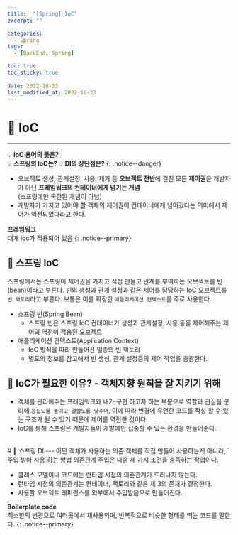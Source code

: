 ```yaml
---
title:  "[Spring] IoC"
excerpt: "" 

categories:
  - Spring
tags:
  - [BackEnd, Spring]

toc: true
toc_sticky: true
 
date: 2022-10-23
last_modified_at: 2022-10-23
---
```


# 🚀 IoC
---
💡 **IoC 용어의 뜻은?**  
💡 **스프링의 IoC는?**
💡 **DI의 장단점은?**
{: .notice--danger}

- 오브젝트 생성, 관계설정, 사용, 제거 등 **오브젝트 전반**에 걸친 모든 **제어권**을 개발자가 아닌 **프레임워크의 컨테이너에게 넘기는 개념**  
  (스프링에만 국한된 개념이 아님)
- 개발자가 가지고 있어야 할 객체의 제어권이 컨테이너에게 넘어갔다는 의미에서 제어가 역전되었다라고 한다.

**프레임워크**  
대개 ioc가 적용되어 있음
{: .notice--primary}

## 📝 스프링 IoC
스프링에서는 스프링이 제어권을 가지고 직접 만들고 관계를 부여하는 오브젝트를 빈(bean)이라고 부른다.
빈의 생성과 관계 설정과 같은 제어를 담당하는 IoC 오브젝트를 `빈 팩토리`라고 부른다. 보통은 이를 확장한 `애플리케이션 컨텍스트`를 주로 사용한다.
- 스프링 빈(Spring Bean)
    - 스프링 빈은 스프링 IoC 컨테이너가 생성과 관계설정, 사용 등을 제어해주는 제어의 역전이 적용된 오브젝트
- 애플리케이션 컨텍스트(Application Context)
    - IoC 방식을 따라 만들어진 일종의 빈 팩토리
    - 별도의 정보를 참고해서 빈 생성, 관계 설정등의 제어 작업을 총괄한다.

## 📝 IoC가 필요한 이유? - 객체지향 원칙을 잘 지키기 위해
- 객체를 관리해주는 프레임워크와 내가 구현 하고자 하는 부분으로 역할과 관심을 분리해 `응집도를 높이고 결합도를 낮추며`, 이에 따라 변경에 유연한 코드를 작성 할 수 있는 구조가 될 수 있기 때문에 제어를 역전한 것이다.
- IoC를 통해 스프링은 개발자들이 개발에만 집중할 수 있는 환경을 만들어준다.

<br>
# 🚀 스프링 DI
---
어떤 객체가 사용하는 의존 객체를 직접 만들어 사용하는게 아니라, `주입 받아 사용`하는 방법  
의존관계 주입은 다음 세 가지 조건을 충족하는 작업이다.

- 클래스 모델이나 코드에는 런타임 시점의 의존관계가 드러나지 않는다.
- 런타임 시점의 의존관계는 컨테이너, 팩토리와 같은 제 3의 존재가 결정한다.
- 사용할 오브젝트 레퍼런스를 외부에서 주입받음으로 만들어진다.

**Boilerplate code**  
최소한의 변경으로 여러곳에서 재사용되며, 반복적으로 비슷한 형태를 띄는 코드를 말한다.
{: .notice--primary}